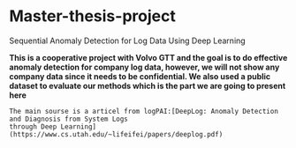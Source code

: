 # Master-thesis-project
Sequential Anomaly Detection for Log Data Using Deep Learning

**This is a cooperative project with Volvo GTT and the goal is to do effective anomaly detection for company log data, however, we will not show any company data since it needs to be confidential.  We also used a public dataset to evaluate our methods which is the part we are going to present here**

~~~
The main sourse is a articel from logPAI:[DeepLog: Anomaly Detection and Diagnosis from System Logs
through Deep Learning](https://www.cs.utah.edu/~lifeifei/papers/deeplog.pdf)

